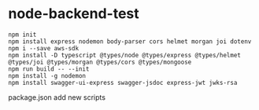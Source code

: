 # node-backend-test

```
npm init 
npm install express nodemon body-parser cors helmet morgan joi dotenv
npm i --save aws-sdk
npm install -D typescript @types/node @types/express @types/helmet @types/joi @types/morgan @types/cors @types/mongoose
npm run build -- --init
npm install -g nodemon
npm install swagger-ui-express swagger-jsdoc express-jwt jwks-rsa
```
package.json add new scripts


